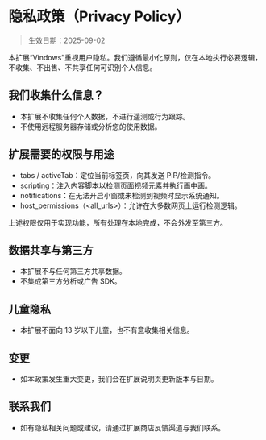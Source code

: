 # 隐私政策（Privacy Policy）

> 生效日期：2025-09-02

本扩展“Vindows”重视用户隐私。我们遵循最小化原则，仅在本地执行必要逻辑，不收集、不出售、不共享任何可识别个人信息。

## 我们收集什么信息？

- 本扩展不收集任何个人数据，不进行遥测或行为跟踪。
- 不使用远程服务器存储或分析您的使用数据。

## 扩展需要的权限与用途

- tabs / activeTab：定位当前标签页，向其发送 PiP/检测指令。
- scripting：注入内容脚本以检测页面视频元素并执行画中画。
- notifications：在无法开启小窗或未检测到视频时显示系统通知。
- host_permissions（<all_urls>）：允许在大多数网页上运行检测逻辑。

上述权限仅用于实现功能，所有处理在本地完成，不会外发至第三方。

## 数据共享与第三方

- 本扩展不与任何第三方共享数据。
- 不集成第三方分析或广告 SDK。

## 儿童隐私

- 本扩展不面向 13 岁以下儿童，也不有意收集相关信息。

## 变更

- 如本政策发生重大变更，我们会在扩展说明页更新版本与日期。

## 联系我们

- 如有隐私相关问题或建议，请通过扩展商店反馈渠道与我们联系。
